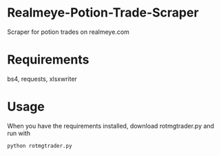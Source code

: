 # Realmeye-Potion-Trade-Scraper
Scraper for potion trades on realmeye.com

# Requirements
bs4, requests, xlsxwriter

# Usage
When you have the requirements installed, download rotmgtrader.py and run with
```bash
python rotmgtrader.py
```
